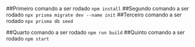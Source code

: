 ##Primeiro comando a ser rodado `npm install`
##Segundo comando a ser rodado `npx prisma migrate dev --name init`
##Terceiro comando a ser rodado `npx prisma db seed`

##Quarto comando a ser rodado `npm run build`
##Quinto comando a ser rodado `npm start`

